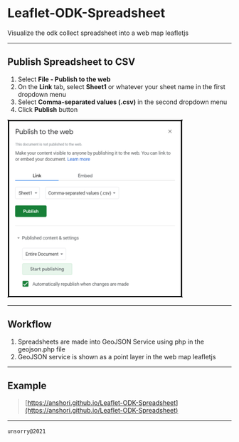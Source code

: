 # Leaflet-ODK-Spreadsheet
Visualize the odk collect spreadsheet into a web map leafletjs

---

## Publish Spreadsheet to CSV
1. Select **File - Publish to the web**
2. On the **Link** tab, select **Sheet1** or whatever your sheet name in the first dropdown menu
3. Select **Comma-separated values (.csv)** in the second dropdown menu
4. Click **Publish** button

![preview](pic/pic1.png)

---

## Workflow
1. Spreadsheets are made into GeoJSON Service using php in the geojson.php file
2. GeoJSON service is shown as a point layer in the web map leafletjs

---

## Example
> [https://anshori.github.io/Leaflet-ODK-Spreadsheet](https://anshori.github.io/Leaflet-ODK-Spreadsheet)

---

`unsorry@2021`